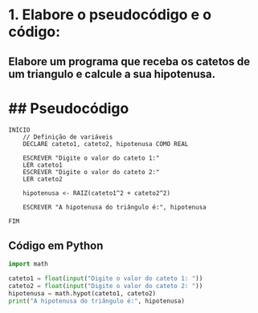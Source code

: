 # 1. Elabore o pseudocódigo e o código:
## Elabore um programa que receba os catetos de um triangulo e calcule a sua hipotenusa.

# ## Pseudocódigo
```
INÍCIO
    // Definição de variáveis
    DECLARE cateto1, cateto2, hipotenusa COMO REAL

    ESCREVER "Digite o valor do cateto 1:"
    LER cateto1
    ESCREVER "Digite o valor do cateto 2:"
    LER cateto2

    hipotenusa <- RAIZ(cateto1^2 + cateto2^2)

    ESCREVER "A hipotenusa do triângulo é:", hipotenusa

FIM
```

## Código em Python
```python
import math

cateto1 = float(input("Digite o valor do cateto 1: "))
cateto2 = float(input("Digite o valor do cateto 2: "))
hipotenusa = math.hypot(cateto1, cateto2)
print("A hipotenusa do triângulo é:", hipotenusa)
```

